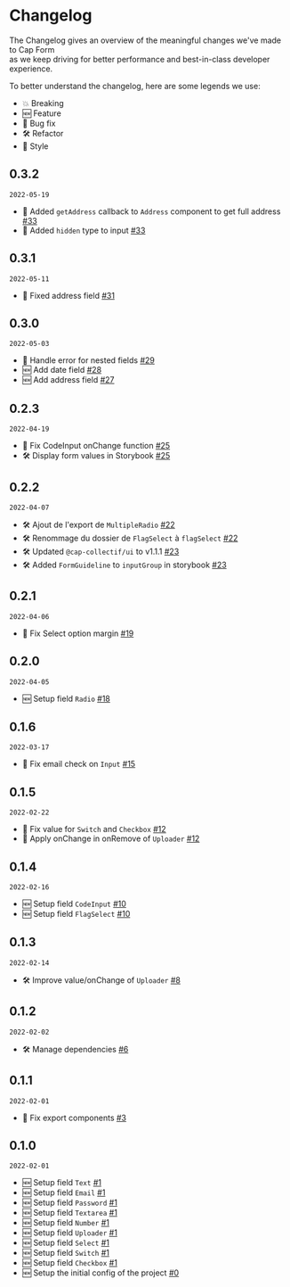# Changelog

The Changelog gives an overview of the meaningful changes we've made to Cap Form  
as we keep driving for better performance and best-in-class developer experience.

To better understand the changelog, here are some legends we use:

- 💥 Breaking
- 🆕 Feature
- 🐛 Bug fix
- 🛠 Refactor
- 💄 Style

## 0.3.2

`2022-05-19`

- 🐛 Added `getAddress` callback to `Address` component to get full address [#33](https://github.com/cap-collectif/form/pull/33)
- 🐛 Added `hidden` type to input [#33](https://github.com/cap-collectif/form/pull/33)

## 0.3.1

`2022-05-11`

- 🐛 Fixed address field [#31](https://github.com/cap-collectif/form/pull/31)

## 0.3.0

`2022-05-03`

- 🐛 Handle error for nested fields [#29](https://github.com/cap-collectif/form/pull/28)
- 🆕 Add date field [#28](https://github.com/cap-collectif/form/pull/28)
- 🆕 Add address field [#27](https://github.com/cap-collectif/form/pull/27)

## 0.2.3

`2022-04-19`

- 🐛 Fix CodeInput onChange function [#25](https://github.com/cap-collectif/form/pull/25)
- 🛠 Display form values in Storybook [#25](https://github.com/cap-collectif/form/pull/25)

## 0.2.2

`2022-04-07`

- 🛠 Ajout de l'export de `MultipleRadio`  [#22](https://github.com/cap-collectif/form/pull/22)
- 🛠 Renommage du dossier de `FlagSelect` à `flagSelect`  [#22](https://github.com/cap-collectif/form/pull/22)
- 🛠 Updated `@cap-collectif/ui` to v1.1.1  [#23](https://github.com/cap-collectif/form/pull/23)
- 🛠 Added `FormGuideline` to `inputGroup` in storybook  [#23](https://github.com/cap-collectif/form/pull/23)

## 0.2.1

`2022-04-06`

- 🐛 Fix Select option margin  [#19](https://github.com/cap-collectif/form/pull/19)

## 0.2.0

`2022-04-05`

- 🆕 Setup field `Radio` [#18](https://github.com/cap-collectif/form/pull/18)

## 0.1.6

`2022-03-17`

- 🐛 Fix email check on `Input` [#15](https://github.com/cap-collectif/form/pull/15)

## 0.1.5

`2022-02-22`

- 🐛 Fix value for `Switch` and `Checkbox` [#12](https://github.com/cap-collectif/form/pull/12)
- 🐛 Apply onChange in onRemove of `Uploader` [#12](https://github.com/cap-collectif/form/pull/12)

## 0.1.4

`2022-02-16`

- 🆕 Setup field `CodeInput` [#10](https://github.com/cap-collectif/form/pull/10)
- 🆕 Setup field `FlagSelect` [#10](https://github.com/cap-collectif/form/pull/10)

## 0.1.3

`2022-02-14`

- 🛠 Improve value/onChange of `Uploader` [#8](https://github.com/cap-collectif/form/pull/8)

## 0.1.2

`2022-02-02`

- 🛠 Manage dependencies [#6](https://github.com/cap-collectif/form/pull/6)

## 0.1.1

`2022-02-01`

- 🐛 Fix export components [#3](https://github.com/cap-collectif/form/pull/3)

## 0.1.0

`2022-02-01`

- 🆕 Setup field `Text` [#1](https://github.com/cap-collectif/form/pull/1)
- 🆕 Setup field `Email` [#1](https://github.com/cap-collectif/form/pull/1)
- 🆕 Setup field `Password` [#1](https://github.com/cap-collectif/form/pull/1)
- 🆕 Setup field `Textarea` [#1](https://github.com/cap-collectif/form/pull/1)
- 🆕 Setup field `Number` [#1](https://github.com/cap-collectif/form/pull/1)
- 🆕 Setup field `Uploader` [#1](https://github.com/cap-collectif/form/pull/1)
- 🆕 Setup field `Select` [#1](https://github.com/cap-collectif/form/pull/1)
- 🆕 Setup field `Switch` [#1](https://github.com/cap-collectif/form/pull/1)
- 🆕 Setup field `Checkbox` [#1](https://github.com/cap-collectif/form/pull/1)
- 🆕 Setup the initial config of the project  [#0](https://github.com/cap-collectif/form/commit/c753e05f9a0cbb00c9343b99322b0f7a7449f125)